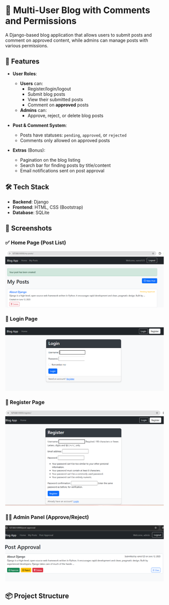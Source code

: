# 📝 Multi-User Blog with Comments and Permissions

A Django-based blog application that allows users to submit posts and comment on approved content, while admins can manage posts with various permissions.

## 🚀 Features

- **User Roles**:
  - **Users** can:
    - Register/login/logout
    - Submit blog posts
    - View their submitted posts
    - Comment on **approved** posts
  - **Admins** can:
    - Approve, reject, or delete blog posts

- **Post & Comment System**:
  - Posts have statuses: `pending`, `approved`, or `rejected`
  - Comments only allowed on approved posts

- **Extras** (Bonus):
  - Pagination on the blog listing
  - Search bar for finding posts by title/content
  - Email notifications sent on post approval

## 🛠️ Tech Stack

- **Backend**: Django
- **Frontend**: HTML, CSS (Bootstrap)
- **Database**: SQLite

## 📸 Screenshots

### ✅ Home Page (Post List)
![Home Page](screenshots/home.png)

### 📝 Login Page
![Login Page](screenshots/login.png)

### 🔐 Register Page
![Register](screenshots/register.png)

### 🧑‍💼 Admin Panel (Approve/Reject)
![Admin Panel](screenshots/post_approval.png)



## 📦 Project Structure

